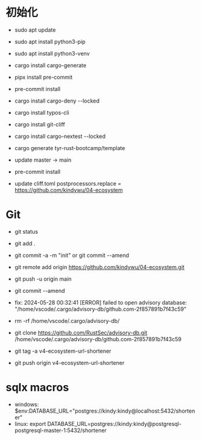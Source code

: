 # 初始化

- sudo apt update
- sudo apt install python3-pip
- sudo apt install python3-venv

- cargo install cargo-generate
- pipx install pre-commit
- pre-commit install
- cargo install cargo-deny --locked
- cargo install typos-cli
- cargo install git-cliff
- cargo install cargo-nextest --locked

- cargo generate tyr-rust-bootcamp/template
- update master -> main
- pre-commit install
- update cliff.toml postprocessors.replace = https://github.com/kindywu/04-ecosystem

# Git

- git status
- git add .
- git commit -a -m "init" or git commit --amend
- git remote add origin https://github.com/kindywu/04-ecosystem.git
- git push -u origin main
- git commit --amend

- fix: 2024-05-28 00:32:41 [ERROR] failed to open advisory database: "/home/vscode/.cargo/advisory-db/github.com-2f857891b7f43c59"
- rm -rf /home/vscode/.cargo/advisory-db/
- git clone https://github.com/RustSec/advisory-db.git /home/vscode/.cargo/advisory-db/github.com-2f857891b7f43c59

- git tag -a v4-ecosystem-url-shortener
- git push origin v4-ecosystem-url-shortener

# sqlx macros

- windows: $env:DATABASE_URL="postgres://kindy:kindy@localhost:5432/shortener"
- linux: export DATABASE_URL=postgres://kindy:kindy@postgresql-postgresql-master-1:5432/shortener
